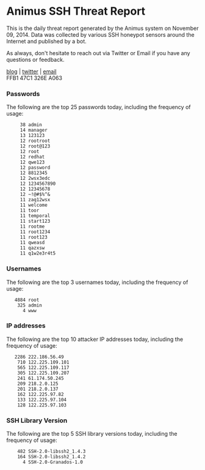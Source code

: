 # Animus SSH Threat Report

This is the daily threat report generated by the Animus system on November 09, 2014. Data was collected by various SSH honeypot sensors around the Internet and published by a bot.  

As always, don't hesitate to reach out via Twitter or Email if you have any questions or feedback.  

[blog](http://morris.guru) | [twitter](https://twitter.com/andrew___morris) | [email](mailto:andrew@morris.guru)  
FFB1 47C1 326E A063  
### Passwords
The following are the top 25 passwords today, including the frequency of usage:
```
     38 admin
     14 manager
     13 123123
     12 rootroot
     12 root@123
     12 root
     12 redhat
     12 qwe123
     12 password
     12 8812345
     12 2wsx3edc
     12 1234567890
     12 12345678
     12 ~!@#$%^&
     11 zaq12wsx
     11 welcome
     11 toor
     11 temporal
     11 start123
     11 rootme
     11 root1234
     11 root123
     11 qweasd
     11 qazxsw
     11 q1w2e3r4t5
```

### Usernames
The following are the top 3 usernames today, including the frequency of usage:
```
   4884 root
    325 admin
      4 www
```

### IP addresses
The following are the top 10 attacker IP addresses today, including the frequency of usage:
```
   2286 222.186.56.49
    710 122.225.109.101
    565 122.225.109.117
    305 122.225.109.207
    241 61.174.50.245
    209 218.2.0.125
    201 218.2.0.137
    162 122.225.97.82
    133 122.225.97.104
    128 122.225.97.103
```

### SSH Library Version
The following are the top 5 SSH library versions today, including the frequency of usage:
```
    482 SSH-2.0-libssh2_1.4.3
    164 SSH-2.0-libssh2_1.4.2
      4 SSH-2.0-Granados-1.0
```
